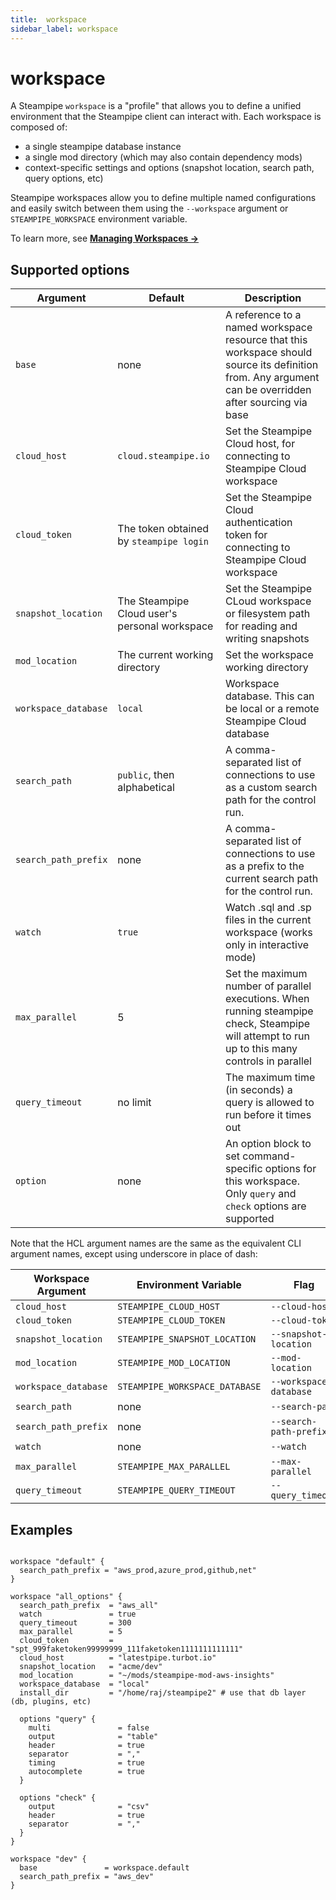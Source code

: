 ```yaml
---
title:  workspace
sidebar_label: workspace
---
```

# workspace 

A Steampipe `workspace` is a "profile" that allows you to define a unified environment 
that the Steampipe client can interact with.  Each workspace is composed of:
- a single steampipe database instance
- a single mod directory (which may also contain dependency mods)
- context-specific settings and options  (snapshot location, search path, query options, etc)

Steampipe workspaces allow you to define multiple named configurations and easily switch between them using the `--workspace` argument or `STEAMPIPE_WORKSPACE` 
environment variable. 

To learn more, see **[Managing Workspaces →](/docs/managing/workspaces)**



## Supported options  

| Argument            |    Default  | Description
|---------------------|-----------------------------------------------|-----------------------------------------
| `base`              | none                                          | A reference to a named workspace resource that this workspace should source its definition from. Any argument can be overridden after sourcing via base
| `cloud_host`        | `cloud.steampipe.io`                          | Set the Steampipe Cloud host, for connecting to Steampipe Cloud workspace
| `cloud_token`       | The token obtained by `steampipe login`       | Set the Steampipe Cloud authentication token for connecting to Steampipe Cloud workspace
| `snapshot_location` | The Steampipe Cloud user's personal workspace | Set the Steampipe CLoud workspace or filesystem path for reading and writing snapshots
| `mod_location`      | The current working directory                 | Set the workspace working directory
| `workspace_database`| `local`                                       | Workspace database. This can be local or a remote Steampipe Cloud database
| `search_path`       | `public`, then alphabetical                   | A comma-separated list of connections to use as a custom search path for the control run.
| `search_path_prefix`| none                                          | A comma-separated list of connections to use as a prefix to the current search path for the control run.
| `watch`             | `true`                                        | Watch .sql and .sp files in the current workspace (works only in interactive mode)        
| `max_parallel`      | 5                                             | Set the maximum number of parallel executions. When running steampipe check, Steampipe will attempt to run up to this many controls in parallel 
| `query_timeout`     | no limit                                      | The maximum time (in seconds) a query is allowed to run before it times out
| `option`            | none                                          | An option block to set command-specific options for this workspace.   Only `query` and `check` options are supported



Note that the HCL argument names are the same as the equivalent CLI argument names,
except using underscore in place of dash:

| Workspace Argument            | Environment Variable           |     Flag             
|-------------------------------|--------------------------------|----------------------|
| `cloud_host`                  | `STEAMPIPE_CLOUD_HOST`         | `--cloud-host`       |
| `cloud_token`                 | `STEAMPIPE_CLOUD_TOKEN`        | `--cloud-token`      |
| `snapshot_location`           | `STEAMPIPE_SNAPSHOT_LOCATION`  | `--snapshot-location`|
| `mod_location`                | `STEAMPIPE_MOD_LOCATION`       | `--mod-location`     |
| `workspace_database`          | `STEAMPIPE_WORKSPACE_DATABASE` | `--workspace-database`|
| `search_path`                 | none                           | `--search-path`       |
| `search_path_prefix`          | none                           | `--search-path-prefix`|
| `watch`                       | none                           | `--watch`             |
| `max_parallel`                | `STEAMPIPE_MAX_PARALLEL`       | `--max-parallel`      |
| `query_timeout`               | `STEAMPIPE_QUERY_TIMEOUT`      | `--query_timeout`     |


## Examples


```hcl

workspace "default" {
  search_path_prefix = "aws_prod,azure_prod,github,net"
}

workspace "all_options" {
  search_path_prefix  = "aws_all"
  watch               = true
  query_timeout       = 300
  max_parallel        = 5
  cloud_token         = "spt_999faketoken99999999_111faketoken1111111111111"
  cloud_host          = "latestpipe.turbot.io"
  snapshot_location   = "acme/dev"
  mod_location        = "~/mods/steampipe-mod-aws-insights"
  workspace_database  = "local" 
  install_dir         = "/home/raj/steampipe2" # use that db layer (db, plugins, etc)

  options "query" { 
    multi               = false
    output              = "table"
    header              = true
    separator           = ","
    timing              = true
    autocomplete        = true
  }

  options "check" {
    output              = "csv"
    header              = true
    separator           = ","
  }
}

workspace "dev" {
  base               = workspace.default
  search_path_prefix = "aws_dev"
}
```









